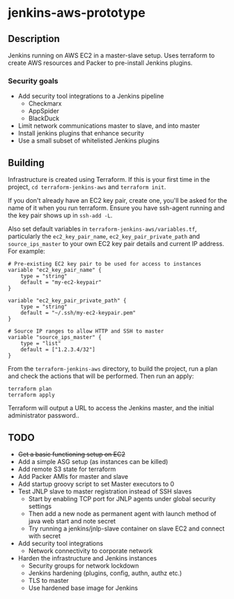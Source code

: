 # jenkins-aws-prototype

## Description

Jenkins running on AWS EC2 in a master-slave setup. Uses terraform to create
AWS resources and Packer to pre-install Jenkins plugins.

### Security goals

- Add security tool integrations to a Jenkins pipeline
  - Checkmarx
  - AppSpider
  - BlackDuck
- Limit network communications master to slave, and into master
- Install jenkins plugins that enhance security
- Use a small subset of whitelisted Jenkins plugins

## Building

Infrastructure is created using Terraform. If this is your first time in the
project, `cd terraform-jenkins-aws` and `terraform init`.

If you don't already have an EC2 key pair, create one, you'll be asked for the
name of it when you run terraform. Ensure you have ssh-agent running and the
key pair shows up in `ssh-add -L`.

Also set default variables in `terraform-jenkins-aws/variables.tf`,
particularly the `ec2_key_pair_name`, `ec2_key_pair_private_path` and
`source_ips_master` to your own EC2 key pair details and current IP address.
For example:

```
# Pre-existing EC2 key pair to be used for access to instances
variable "ec2_key_pair_name" {
    type = "string"
    default = "my-ec2-keypair"
}

variable "ec2_key_pair_private_path" {
    type = "string"
    default = "~/.ssh/my-ec2-keypair.pem"
}

# Source IP ranges to allow HTTP and SSH to master
variable "source_ips_master" {
    type = "list"
    default = ["1.2.3.4/32"]
}
```

From the `terraform-jenkins-aws` directory, to build the project, run a plan
and check the actions that will be performed. Then run an apply:

```
terraform plan
terraform apply
```

Terraform will output a URL to access the Jenkins master, and the initial
administrator password..

## TODO

- ~~Get a basic functioning setup on EC2~~
- Add a simple ASG setup (as instances can be killed)
- Add remote S3 state for terraform
- Add Packer AMIs for master and slave
- Add startup groovy script to set Master executors to 0
- Test JNLP slave to master registration instead of SSH slaves
    - Start by enabling TCP port for JNLP agents under global security settings
    - Then add a new node as permanent agent with launch method of java web
      start and note secret
    - Try running a jenkins/jnlp-slave container on slave EC2 and connect with
      secret
- Add security tool integrations
    - Network connectivity to corporate network
- Harden the infrastructure and Jenkins instances
    - Security groups for network lockdown
    - Jenkins hardening (plugins, config, authn, authz etc.)
    - TLS to master
    - Use hardened base image for Jenkins
